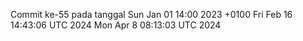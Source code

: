 Commit ke-55 pada tanggal Sun Jan 01 14:00 2023 +0100
Fri Feb 16 14:43:06 UTC 2024
Mon Apr  8 08:13:03 UTC 2024
